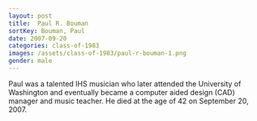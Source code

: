 ```yaml
---
layout: post
title:  Paul R. Bouman
sortKey: Bouman, Paul
date: 2007-09-20
categories: class-of-1983
images: /assets/class-of-1983/paul-r-bouman-1.png
gender: male
---
```

Paul was a talented IHS musician who later attended the University of Washington and eventually became a computer aided design (CAD) manager and music teacher. He died at the age of 42 on September 20, 2007.

